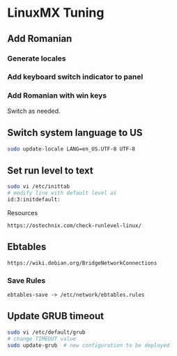 # LinuxMX Tuning

## Add Romanian 

### Generate locales
### Add keyboard switch indicator to panel
### Add Romanian with win keys
Switch as needed.

## Switch system language to US
```sh
sudo update-locale LANG=en_US.UTF-8 UTF-8
```

## Set run level to text
```sh
sudo vi /etc/inittab
# modify line with default level as
id:3:initdefault:
```
Resources
```
https://ostechnix.com/check-runlevel-linux/
```
## Ebtables
```
https://wiki.debian.org/BridgeNetworkConnections
```
### Save Rules
```
ebtables-save -> /etc/network/ebtables.rules
```
## Update GRUB timeout
```sh
sudo vi /etc/default/grub
# change TIMEOUT value
sudo update-grub  # new configuration to be deployed
```
